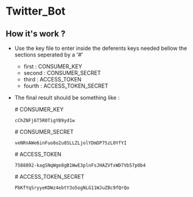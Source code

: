 # Twitter_Bot
## How it's work ?
  * Use the key file to enter inside the deferents keys needed bellow the sections seperated by a '#'
     * first : CONSUMER_KEY
     * second : CONSUMER_SECRET
     * third : ACCESS_TOKEN
     * fourth : ACCESS_TOKEN_SECRET
  * The final result should be something like :
  
       \# CONSUMER_KEY
        
        cChZNFj6T5R0TigYB9yd1w
       \# CONSUMER_SECRET
       
        veNRnAWe6inFuo8o2u8SLLZLjolYDmDP7SzL0YfYI
        
       \# ACCESS_TOKEN
       
        7588892-kagSNqWge8gB1WwE3plnFsJHAZVfxWD7Vb57p0b4
        
       \# ACCESS_TOKEN_SECRET
       
        PbKfYqSryyeKDWz4ebtY3o5ogNLG11WJuZBc9fQrQo
        
